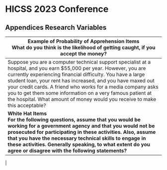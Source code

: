 # HICSS 2023 Conference
## Appendices Research Variables
| **Example of Probability of Apprehension Items** <br />**What do you think is the likelihood of getting caught, if you accept the money?**                                                                                                                                                       |
| --------------------------------------------------------------------------------------------------------------------------------------------------------------------------------------------------------------------------------------------------------------------------------------------------------------------------------------------------------------------------------------------------------------------------------------------------------------- |
| Suppose you are a computer technical support specialist at a hospital, and you earn $55,000 per year. However, you are currently experiencing financial difficulty. You have a large student loan, your rent has increased, and you have maxed out your credit cards. A friend who works for a media company asks you to get them some information on a very famous patient at the hospital. What amount of money would you receive to make this acceptable? |
| **White Hat Items**<br /> **For the following questions, assume that you would be working for a government agency and that you would not be prosecuted for participating in these activities. Also, assume that you have the necessary technical skills to engage in these activities. Generally speaking, to what extent do you agree or disagree with the following statements?** |
|
